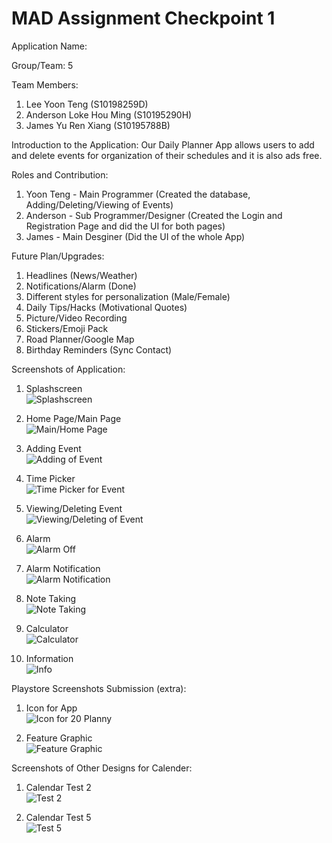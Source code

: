 # MAD Assignment Checkpoint 1

Application Name: 

Group/Team: 5 

Team Members:
1) Lee Yoon Teng (S10198259D)
2) Anderson Loke Hou Ming (S10195290H)
3) James Yu Ren Xiang (S10195788B)

Introduction to the Application:
Our Daily Planner App allows users to add and delete events for organization of their schedules and it is also ads free.

Roles and Contribution:
1) Yoon Teng - Main Programmer (Created the database, Adding/Deleting/Viewing of Events)
2) Anderson - Sub Programmer/Designer (Created the Login and Registration Page and did the UI for both pages)
3) James - Main Desginer (Did the UI of the whole App) 

Future Plan/Upgrades:
1) Headlines (News/Weather) 
2) Notifications/Alarm (Done)
3) Different styles for personalization (Male/Female) 
4) Daily Tips/Hacks (Motivational Quotes) 
5) Picture/Video Recording  
6) Stickers/Emoji Pack 
7) Road Planner/Google Map 
8) Birthday Reminders (Sync Contact)

Screenshots of Application:
1) Splashscreen <br>
![Splashscreen](MAD/splashscreen2.png)

2) Home Page/Main Page <br>
![Main/Home Page](MAD/Main_Home(updated).png)

3) Adding Event <br>
![Adding of Event](MAD/Adding_Event(updated).png)

4) Time Picker <br>
![Time Picker for Event](MAD/Time_Picker.png)

5) Viewing/Deleting Event <br>
![Viewing/Deleting of Event](MAD/Viewing_Deleting(updated).png)

6) Alarm <br>
![Alarm Off](MAD/Alarm_Off.png)

7) Alarm Notification <br>
![Alarm Notification](MAD/Alarm_Notification.png)

9) Note Taking <br>
![Note Taking](MAD/Notes_Taking.png)

9) Calculator <br>
![Calculator](MAD/Calculator_Page.png)

10) Information <br>
![Info](MAD/Info.png)

Playstore Screenshots Submission (extra):

1) Icon for App <br>
![Icon for 20 Planny](MAD/web_hi_res_512.png)

2) Feature Graphic <br>
![Feature Graphic](MAD/20-Planny-feature-graphic.png)

Screenshots of Other Designs for Calender:

1) Calendar Test 2 <br>
![Test 2](MAD/Test2.png)

2) Calendar Test 5 <br>
![Test 5](MAD/Test5.png)

